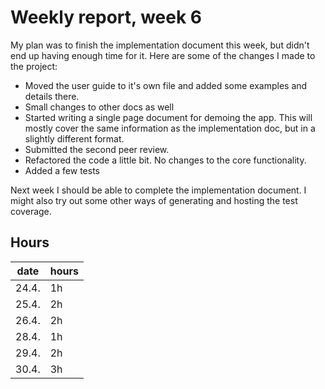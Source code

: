 # Weekly report, week 6

My plan was to finish the implementation document this week, but didn't end up having enough time for it. 
Here are some of the changes I made to the project:
- Moved the user guide to it's own file and added some examples and details there.
- Small changes to other docs as well
- Started writing a single page document for demoing the app. This will mostly cover the same information as the 
implementation doc, but in a slightly different format.
- Submitted the second peer review.
- Refactored the code a little bit. No changes to the core functionality.
- Added a few tests

Next week I should be able to complete the implementation document. I might also try out some other ways 
of generating and hosting the test coverage.


## Hours
| date | hours |
--- | --- |
|24.4. | 1h |
|25.4. | 2h |
|26.4. | 2h |
|28.4. | 1h |
|29.4. | 2h |
|30.4. | 3h |
